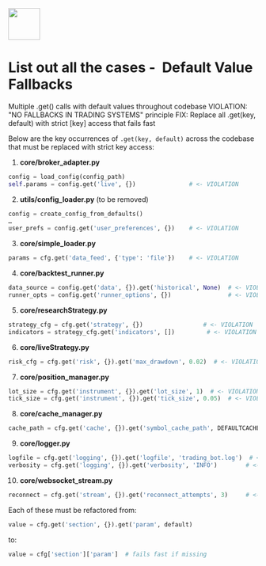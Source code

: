 <img src="https://r2cdn.perplexity.ai/pplx-full-logo-primary-dark%402x.png" style="height:64px;margin-right:32px"/>

# List out all the cases -  Default Value Fallbacks

Multiple .get() calls with default values throughout codebase
VIOLATION: "NO FALLBACKS IN TRADING SYSTEMS" principle
FIX: Replace all .get(key, default) with strict [key] access that fails fast

Below are the key occurrences of `.get(key, default)` across the codebase that must be replaced with strict key access:

1. **core/broker_adapter.py**

```python
config = load_config(config_path)
self.params = config.get('live', {})               # <- VIOLATION
```

2. **utils/config_loader.py** (to be removed)

```python
config = create_config_from_defaults()
…
user_prefs = config.get('user_preferences', {})    # <- VIOLATION
```

3. **core/simple_loader.py**

```python
params = cfg.get('data_feed', {'type': 'file'})    # <- VIOLATION
```

4. **core/backtest_runner.py**

```python
data_source = config.get('data', {}).get('historical', None)  # <- VIOLATION
runner_opts = config.get('runner_options', {})                # <- VIOLATION
```

5. **core/researchStrategy.py**

```python
strategy_cfg = cfg.get('strategy', {})                 # <- VIOLATION
indicators = strategy_cfg.get('indicators', [])         # <- VIOLATION
```

6. **core/liveStrategy.py**

```python
risk_cfg = cfg.get('risk', {}).get('max_drawdown', 0.02)  # <- VIOLATION
```

7. **core/position_manager.py**

```python
lot_size = cfg.get('instrument', {}).get('lot_size', 1)  # <- VIOLATION
tick_size = cfg.get('instrument', {}).get('tick_size', 0.05)  # <- VIOLATION
```

8. **core/cache_manager.py**

```python
cache_path = cfg.get('cache', {}).get('symbol_cache_path', DEFAULTCACHEPATH)  # <- VIOLATION
```

9. **core/logger.py**

```python
logfile = cfg.get('logging', {}).get('logfile', 'trading_bot.log')  # <- VIOLATION
verbosity = cfg.get('logging', {}).get('verbosity', 'INFO')        # <- VIOLATION
```

10. **core/websocket_stream.py**

```python
reconnect = cfg.get('stream', {}).get('reconnect_attempts', 3)     # <- VIOLATION
```


Each of these must be refactored from:

```python
value = cfg.get('section', {}).get('param', default)
```

to:

```python
value = cfg['section']['param']  # fails fast if missing
```

